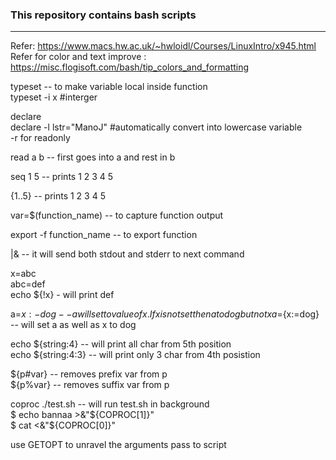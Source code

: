 ### This repository contains bash scripts ###
---

Refer: https://www.macs.hw.ac.uk/~hwloidl/Courses/LinuxIntro/x945.html  
Refer for color and text improve : https://misc.flogisoft.com/bash/tip_colors_and_formatting  

typeset  -- to make variable local inside function  
typeset -i x #interger

declare  
declare -l lstr="ManoJ" #automatically convert into lowercase variable  
-r for readonly  

read a b -- first goes into a and rest in b  

seq 1 5  -- prints 1 2 3 4 5  

{1..5}  -- prints 1 2 3 4 5  

var=$(function_name)  -- to capture function output  

export -f function_name  -- to export function  

|&  -- it will send both stdout and stderr to next command  

x=abc  
abc=def  
echo ${!x} - will print def  

a=${x:-dog} -- a will set to value of x. If x is not set then a to dog but not x  
a=${x:=dog} -- will set a as well as x to dog  

echo ${string:4} -- will print all char from 5th position  
echo ${string:4:3} -- will print only 3 char from 4th posistion   

${p#var} -- removes prefix var from p  
${p%var} -- removes suffix var from p  

coproc ./test.sh -- will run test.sh in background  
$ echo bannaa >&"${COPROC[1]}"  
$ cat <&"${COPROC[0]}"  

use GETOPT to unravel the arguments pass to script  
